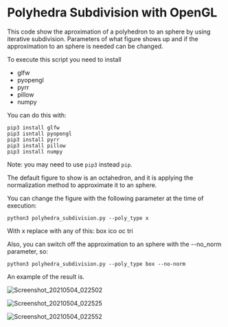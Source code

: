 
<h1>Polyhedra Subdivision with OpenGL</h1>
 
This code show the aproximation of a polyhedron to an sphere by using iterative subdivision. 
Parameters of what figure shows up and if the approximation to an sphere is needed can be changed.

To execute this script you need to install

- glfw
- pyopengl
- pyrr
- pillow
- numpy

You can do this with:
    
    pip3 install glfw
    pip3 isntall pyopengl
    pip3 install pyrr
    pip3 install pillow
    pip3 install numpy

Note: you may need to use `pip3` instead `pip`.

The default figure to show is an octahedron, and it is applying the normalization method to approximate it to an sphere. 

You can change the figure with the following parameter at the time of execution:

    python3 polyhedra_subdivision.py --poly_type x
    
With x replace with any of this:
    box
    ico
    oc
    tri

Also, you can switch off the approximation to an sphere with the --no_norm parameter, so:

    python3 polyhedra_subdivision.py --poly_type box --no-norm
    

An example of the result is.

![Screenshot_20210504_022502](https://user-images.githubusercontent.com/37944675/121181832-0b5fb200-c828-11eb-9630-bb9ae6e4595f.png)


![Screenshot_20210504_022525](https://user-images.githubusercontent.com/37944675/121181848-0ef33900-c828-11eb-92f2-2c61bcae1f2f.png)


![Screenshot_20210504_022552](https://user-images.githubusercontent.com/37944675/121181855-11ee2980-c828-11eb-96ae-39a4c36ea8ce.png)








